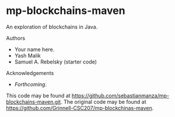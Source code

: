 # mp-blockchains-maven

An exploration of blockchains in Java.

Authors

* Your name here.
* Yash Malik
* Samuel A. Rebelsky (starter code)

Acknowledgements

* _Forthcoming_.

This code may be found at <https://github.com/sebastianmanza/mp-blockchains-maven.git>. The original code may be found at <https://github.com/Grinnell-CSC207/mp-blockchinas-maven>.
